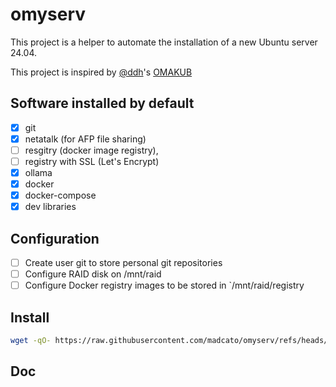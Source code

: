 # omyserv

This project is a helper to automate the installation of a new Ubuntu server 24.04.

This project is inspired by [@ddh](https://x.com/dhh)'s [OMAKUB](https://omakub.org)

## Software installed by default
- [X] git 
- [X] netatalk (for AFP file sharing)
- [ ] resgitry (docker image registry), 
- [ ] registry with SSL (Let's Encrypt)
- [X] ollama 
- [X] docker
- [X] docker-compose
- [X] dev libraries
  
## Configuration
- [ ] Create user git to store personal git repositories
- [ ] Configure RAID disk on /mnt/raid
- [ ] Configure Docker registry images to be stored in `/mnt/raid/registry

## Install

```bash
wget -qO- https://raw.githubusercontent.com/madcato/omyserv/refs/heads/master/boot.sh | bash
```

## Doc
